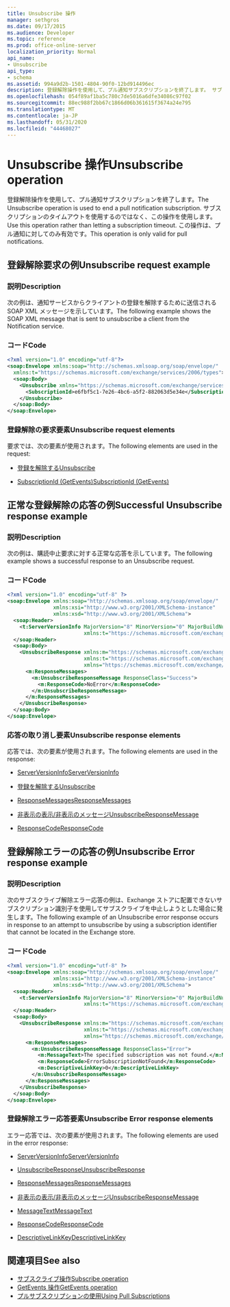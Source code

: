 ```yaml
---
title: Unsubscribe 操作
manager: sethgros
ms.date: 09/17/2015
ms.audience: Developer
ms.topic: reference
ms.prod: office-online-server
localization_priority: Normal
api_name:
- Unsubscribe
api_type:
- schema
ms.assetid: 994a9d2b-1501-4804-90f0-12bd914496ec
description: 登録解除操作を使用して、プル通知サブスクリプションを終了します。 サブスクリプションのタイムアウトを使用するのではなく、この操作を使用します。 この操作は、プル通知に対してのみ有効です。
ms.openlocfilehash: 054f89af1ba5c780c7de5016a6dfe34086c97f02
ms.sourcegitcommit: 88ec988f2bb67c1866d06b361615f3674a24e795
ms.translationtype: MT
ms.contentlocale: ja-JP
ms.lasthandoff: 05/31/2020
ms.locfileid: "44468027"
---
```

# <a name="unsubscribe-operation"></a><span data-ttu-id="7db27-105">Unsubscribe 操作</span><span class="sxs-lookup"><span data-stu-id="7db27-105">Unsubscribe operation</span></span>

<span data-ttu-id="7db27-106">登録解除操作を使用して、プル通知サブスクリプションを終了します。</span><span class="sxs-lookup"><span data-stu-id="7db27-106">The Unsubscribe operation is used to end a pull notification subscription.</span></span> <span data-ttu-id="7db27-107">サブスクリプションのタイムアウトを使用するのではなく、この操作を使用します。</span><span class="sxs-lookup"><span data-stu-id="7db27-107">Use this operation rather than letting a subscription timeout.</span></span> <span data-ttu-id="7db27-108">この操作は、プル通知に対してのみ有効です。</span><span class="sxs-lookup"><span data-stu-id="7db27-108">This operation is only valid for pull notifications.</span></span>
  
## <a name="unsubscribe-request-example"></a><span data-ttu-id="7db27-109">登録解除要求の例</span><span class="sxs-lookup"><span data-stu-id="7db27-109">Unsubscribe request example</span></span>

### <a name="description"></a><span data-ttu-id="7db27-110">説明</span><span class="sxs-lookup"><span data-stu-id="7db27-110">Description</span></span>

<span data-ttu-id="7db27-111">次の例は、通知サービスからクライアントの登録を解除するために送信される SOAP XML メッセージを示しています。</span><span class="sxs-lookup"><span data-stu-id="7db27-111">The following example shows the SOAP XML message that is sent to unsubscribe a client from the Notification service.</span></span>
  
### <a name="code"></a><span data-ttu-id="7db27-112">コード</span><span class="sxs-lookup"><span data-stu-id="7db27-112">Code</span></span>

```XML
<?xml version="1.0" encoding="utf-8"?>
<soap:Envelope xmlns:soap="http://schemas.xmlsoap.org/soap/envelope/"
  xmlns:t="https://schemas.microsoft.com/exchange/services/2006/types">
  <soap:Body>
    <Unsubscribe xmlns="https://schemas.microsoft.com/exchange/services/2006/messages">
      <SubscriptionId>e6fbf5c1-7e26-4bc6-a5f2-882063d5e34e</SubscriptionId>  
    </Unsubscribe>
  </soap:Body>
</soap:Envelope>
```

### <a name="unsubscribe-request-elements"></a><span data-ttu-id="7db27-113">登録解除の要求要素</span><span class="sxs-lookup"><span data-stu-id="7db27-113">Unsubscribe request elements</span></span>

<span data-ttu-id="7db27-114">要求では、次の要素が使用されます。</span><span class="sxs-lookup"><span data-stu-id="7db27-114">The following elements are used in the request:</span></span>
  
- [<span data-ttu-id="7db27-115">登録を解除する</span><span class="sxs-lookup"><span data-stu-id="7db27-115">Unsubscribe</span></span>](unsubscribe.md)
    
- [<span data-ttu-id="7db27-116">SubscriptionId (GetEvents)</span><span class="sxs-lookup"><span data-stu-id="7db27-116">SubscriptionId (GetEvents)</span></span>](subscriptionid-getevents.md)
    
## <a name="successful-unsubscribe-response-example"></a><span data-ttu-id="7db27-117">正常な登録解除の応答の例</span><span class="sxs-lookup"><span data-stu-id="7db27-117">Successful Unsubscribe response example</span></span>

### <a name="description"></a><span data-ttu-id="7db27-118">説明</span><span class="sxs-lookup"><span data-stu-id="7db27-118">Description</span></span>

<span data-ttu-id="7db27-119">次の例は、購読中止要求に対する正常な応答を示しています。</span><span class="sxs-lookup"><span data-stu-id="7db27-119">The following example shows a successful response to an Unsubscribe request.</span></span>
  
### <a name="code"></a><span data-ttu-id="7db27-120">コード</span><span class="sxs-lookup"><span data-stu-id="7db27-120">Code</span></span>

```xml
<?xml version="1.0" encoding="utf-8" ?>
<soap:Envelope xmlns:soap="http://schemas.xmlsoap.org/soap/envelope/" 
               xmlns:xsi="http://www.w3.org/2001/XMLSchema-instance" 
               xmlns:xsd="http://www.w3.org/2001/XMLSchema">
  <soap:Header>
    <t:ServerVersionInfo MajorVersion="8" MinorVersion="0" MajorBuildNumber="628" MinorBuildNumber="0" 
                         xmlns:t="https://schemas.microsoft.com/exchange/services/2006/types" />
  </soap:Header>
  <soap:Body>
    <UnsubscribeResponse xmlns:m="https://schemas.microsoft.com/exchange/services/2006/messages" 
                         xmlns:t="https://schemas.microsoft.com/exchange/services/2006/types" 
                         xmlns="https://schemas.microsoft.com/exchange/services/2006/messages">
      <m:ResponseMessages>
        <m:UnsubscribeResponseMessage ResponseClass="Success">
          <m:ResponseCode>NoError</m:ResponseCode>
        </m:UnsubscribeResponseMessage>
      </m:ResponseMessages>
    </UnsubscribeResponse>
  </soap:Body>
</soap:Envelope>
```

### <a name="unsubscribe-response-elements"></a><span data-ttu-id="7db27-121">応答の取り消し要素</span><span class="sxs-lookup"><span data-stu-id="7db27-121">Unsubscribe response elements</span></span>

<span data-ttu-id="7db27-122">応答では、次の要素が使用されます。</span><span class="sxs-lookup"><span data-stu-id="7db27-122">The following elements are used in the response:</span></span>
  
- [<span data-ttu-id="7db27-123">ServerVersionInfo</span><span class="sxs-lookup"><span data-stu-id="7db27-123">ServerVersionInfo</span></span>](serverversioninfo.md)
    
- [<span data-ttu-id="7db27-124">登録を解除する</span><span class="sxs-lookup"><span data-stu-id="7db27-124">Unsubscribe</span></span>](unsubscribe.md)
    
- [<span data-ttu-id="7db27-125">ResponseMessages</span><span class="sxs-lookup"><span data-stu-id="7db27-125">ResponseMessages</span></span>](responsemessages.md)
    
- [<span data-ttu-id="7db27-126">非表示の表示/非表示のメッセージ</span><span class="sxs-lookup"><span data-stu-id="7db27-126">UnsubscribeResponseMessage</span></span>](unsubscriberesponsemessage.md)
    
- [<span data-ttu-id="7db27-127">ResponseCode</span><span class="sxs-lookup"><span data-stu-id="7db27-127">ResponseCode</span></span>](responsecode.md)
    
## <a name="unsubscribe-error-response-example"></a><span data-ttu-id="7db27-128">登録解除エラーの応答の例</span><span class="sxs-lookup"><span data-stu-id="7db27-128">Unsubscribe Error response example</span></span>

### <a name="description"></a><span data-ttu-id="7db27-129">説明</span><span class="sxs-lookup"><span data-stu-id="7db27-129">Description</span></span>

<span data-ttu-id="7db27-130">次のサブスクライブ解除エラー応答の例は、Exchange ストアに配置できないサブスクリプション識別子を使用してサブスクライブを中止しようとした場合に発生します。</span><span class="sxs-lookup"><span data-stu-id="7db27-130">The following example of an Unsubscribe error response occurs in response to an attempt to unsubscribe by using a subscription identifier that cannot be located in the Exchange store.</span></span>
  
### <a name="code"></a><span data-ttu-id="7db27-131">コード</span><span class="sxs-lookup"><span data-stu-id="7db27-131">Code</span></span>

```XML
<?xml version="1.0" encoding="utf-8" ?>
<soap:Envelope xmlns:soap="http://schemas.xmlsoap.org/soap/envelope/" 
               xmlns:xsi="http://www.w3.org/2001/XMLSchema-instance" 
               xmlns:xsd="http://www.w3.org/2001/XMLSchema">
  <soap:Header>
    <t:ServerVersionInfo MajorVersion="8" MinorVersion="0" MajorBuildNumber="628" MinorBuildNumber="0" 
                         xmlns:t="https://schemas.microsoft.com/exchange/services/2006/types" />
  </soap:Header>
  <soap:Body>
    <UnsubscribeResponse xmlns:m="https://schemas.microsoft.com/exchange/services/2006/messages" 
                         xmlns:t="https://schemas.microsoft.com/exchange/services/2006/types" 
                         xmlns="https://schemas.microsoft.com/exchange/services/2006/messages">
      <m:ResponseMessages>
        <m:UnsubscribeResponseMessage ResponseClass="Error">
          <m:MessageText>The specified subscription was not found.</m:MessageText>
          <m:ResponseCode>ErrorSubscriptionNotFound</m:ResponseCode>
          <m:DescriptiveLinkKey>0</m:DescriptiveLinkKey>
        </m:UnsubscribeResponseMessage>
      </m:ResponseMessages>
    </UnsubscribeResponse>
  </soap:Body>
</soap:Envelope>
```

### <a name="unsubscribe-error-response-elements"></a><span data-ttu-id="7db27-132">登録解除エラー応答要素</span><span class="sxs-lookup"><span data-stu-id="7db27-132">Unsubscribe Error response elements</span></span>

<span data-ttu-id="7db27-133">エラー応答では、次の要素が使用されます。</span><span class="sxs-lookup"><span data-stu-id="7db27-133">The following elements are used in the error response:</span></span>
  
- [<span data-ttu-id="7db27-134">ServerVersionInfo</span><span class="sxs-lookup"><span data-stu-id="7db27-134">ServerVersionInfo</span></span>](serverversioninfo.md)
    
- [<span data-ttu-id="7db27-135">UnsubscribeResponse</span><span class="sxs-lookup"><span data-stu-id="7db27-135">UnsubscribeResponse</span></span>](unsubscriberesponse.md)
    
- [<span data-ttu-id="7db27-136">ResponseMessages</span><span class="sxs-lookup"><span data-stu-id="7db27-136">ResponseMessages</span></span>](responsemessages.md)
    
- [<span data-ttu-id="7db27-137">非表示の表示/非表示のメッセージ</span><span class="sxs-lookup"><span data-stu-id="7db27-137">UnsubscribeResponseMessage</span></span>](unsubscriberesponsemessage.md)
    
- [<span data-ttu-id="7db27-138">MessageText</span><span class="sxs-lookup"><span data-stu-id="7db27-138">MessageText</span></span>](messagetext.md)
    
- [<span data-ttu-id="7db27-139">ResponseCode</span><span class="sxs-lookup"><span data-stu-id="7db27-139">ResponseCode</span></span>](responsecode.md)
    
- [<span data-ttu-id="7db27-140">DescriptiveLinkKey</span><span class="sxs-lookup"><span data-stu-id="7db27-140">DescriptiveLinkKey</span></span>](descriptivelinkkey.md)
    
## <a name="see-also"></a><span data-ttu-id="7db27-141">関連項目</span><span class="sxs-lookup"><span data-stu-id="7db27-141">See also</span></span>

- [<span data-ttu-id="7db27-142">サブスクライブ操作</span><span class="sxs-lookup"><span data-stu-id="7db27-142">Subscribe operation</span></span>](subscribe-operation.md)
- [<span data-ttu-id="7db27-143">GetEvents 操作</span><span class="sxs-lookup"><span data-stu-id="7db27-143">GetEvents operation</span></span>](getevents-operation.md)
- [<span data-ttu-id="7db27-144">プルサブスクリプションの使用</span><span class="sxs-lookup"><span data-stu-id="7db27-144">Using Pull Subscriptions</span></span>](https://msdn.microsoft.com/library/f956bc0e-2b25-4613-966b-54c65456897c%28Office.15%29.aspx)

